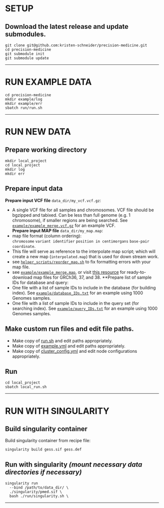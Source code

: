 # SETUP
## Download the latest release and update submodules.
```
git clone git@github.com:kristen-schneider/precision-medicine.git
cd precision-medicine
git submodule init
git submodule update
```
____________________________________________
# RUN EXAMPLE DATA
```
cd precision-medicine
mkdir example/log
mkdir example/err
sbatch run/run.sh
```
____________________________________________
# RUN NEW DATA
## Prepare working directory
```
mkdir local_project
cd local_project
mkdir log
mkdir err
```
## Prepare input data
**Prepare input VCF file** `data_dir/my_vcf.vcf.gz`:
- A single VCF file for all samples and chromosomes. VCF file should be bgzipped and tabixed. Can be less than full genome (e.g. 1 chromosome), if smaller regions are being searched. See [`example/example_merge.vcf.gz`](https://github.com/kristen-schneider/precision-medicine/blob/main/example/example_merge.vcf.gz) for an example VCF. <br>
**Prepare input MAP file** `data_dir/my_map.map`:
- map file format (column ordering):<br>
`chromosome` `variant identifier` `position in centimorgans` `base-pair coordinate`.
- This file will serve as reference to the interpolate map script; which will create a new map (`interpolated.map`) that is used for down stream work.
- see [`helper_scripts/reorder_map.sh`](https://github.com/kristen-schneider/precision-medicine/blob/main/helper_scripts/reorder_map.sh) to fix formatting errors with your map file.
- see [`example/example_merge.map`](https://github.com/kristen-schneider/precision-medicine/blob/main/example/examplemap), or visit [this resource](https://bochet.gcc.biostat.washington.edu/beagle/genetic_maps/) for ready-to-download map files for GRCh36, 37, and 38.
**Prepare list of sample IDs for database and query:
- One file with a list of sample IDs to include in the database (for building index). See [`example/database_IDs.txt`](https://github.com/kristen-schneider/precision-medicine/blob/main/example/database_IDs.txt) for an example using 1000 Genomes samples. <br>
- One file with a list of sample IDs to include in the query set (for searching index). See [`example/query_IDs.txt`](https://github.com/kristen-schneider/precision-medicine/blob/main/example/query_IDs.txt) for an example using 1000 Genomes samples. <br>

## Make custom run files and edit file paths.
- Make copy of [run.sh](https://github.com/kristen-schneider/precision-medicine/blob/main/run/run.sh) and edit paths appropriately.<br>
- Make copy of [example.yml](https://github.com/kristen-schneider/precision-medicine/blob/main/example/example.yml) and edit paths appropriately.<br>
- Make copy of [cluster_config.yml](https://github.com/kristen-schneider/precision-medicine/blob/main/run/cluster_config.yml) and edit node configurations appropriately.<br>

## Run
```
cd local_project
sbatch local_run.sh
```
____________________________________________

# RUN WITH SINGULARITY

## Build singularity container

Build singularity container from recipe file:
```
singularity build gess.sif gess.def
```
## Run with singularity _(mount necessary data directories if necessary)_
```
singularity run
  --bind /path/to/data_dir/ \
  ./singularity/pmed.sif \
  bash ./run/singularity.sh \
```
____________________________________________


